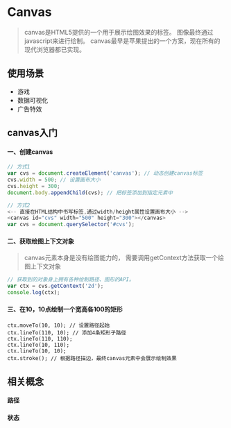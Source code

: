 # Canvas
> canvas是HTML5提供的一个用于展示绘图效果的标签。
图像最终通过javascript来进行绘制。
canvas最早是苹果提出的一个方案，现在所有的现代浏览器都已实现。

## 使用场景
- 游戏
- 数据可视化
- 广告特效

## canvas入门

#### 一、创建canvas
```javascript
// 方式1
var cvs = document.createElement('canvas'); // 动态创建canvas标签
cvs.width = 500; // 设置画布大小
cvs.height = 300;
document.body.appendChild(cvs); // 把标签添加到指定元素中
```
```javascript
// 方式2
<-- 直接在HTML结构中书写标签,通过width/height属性设置画布大小 -->
<canvas id="cvs" width="500" height="300"></canvas> 
var cvs = document.querySelector('#cvs');
```

#### 二、获取绘图上下文对象
> canvas元素本身是没有绘图能力的，
需要调用getContext方法获取一个绘图上下文对象
```javascript
// 获取到的对象身上拥有各种绘制路径、图形的API。
var ctx = cvs.getContext('2d');
console.log(ctx);
```

#### 三、在10，10点绘制一个宽高各100的矩形
```
ctx.moveTo(10, 10); // 设置路径起始
ctx.lineTo(110, 10); // 添加4条矩形子路径
ctx.lineTo(110, 110);
ctx.lineTo(10, 110);
ctx.lineTo(10, 10);
ctx.stroke(); // 根据路径描边，最终canvas元素中会展示绘制效果
```

## 相关概念

#### 路径

#### 状态
